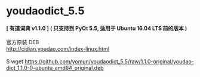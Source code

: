 # youdaodict_5.5
<b>[ 有道词典 v1.1.0 ] ( 只支持到 PyQt 5.5, 适用于 Ubuntu 16.04 LTS 前的版本 )</b><br>
<br>
官方原装 DEB<br>
http://cidian.youdao.com/index-linux.html<br>
<br>
$ wget https://github.com/yomun/youdaodict_5.5/raw/1.1.0-original/youdao-dict_1.1.0-0-ubuntu_amd64_original.deb
